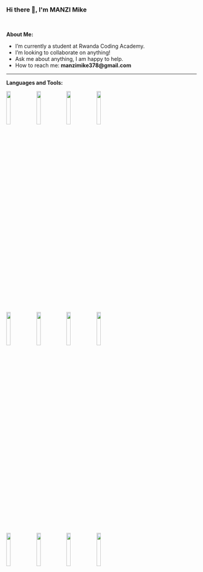 <!-- Your title -->
### Hi there 👋, I'm MANZI Mike
<!-- Your badges
You can use the website to generate badges: https://shields.io/
-->
<!--
[![Portfolio](https://img.shields.io/badge/-Portfolio-red?style=flat&logo=appveyor&logoColor=white)](https://zachayers.io)
[![Github](https://img.shields.io/badge/-Github-000?style=flat&logo=Github&logoColor=white)](https://github.com/zjayers)
[![Linkedin](https://img.shields.io/badge/-LinkedIn-blue?style=flat&logo=Linkedin&logoColor=white)](https://www.linkedin.com/in/zjayers/)
-->
&nbsp;

<!-- Talking about you -->
**About Me:**

- I’m currently a student at Rwanda Coding Academy.
- I’m looking to collaborate on anything!
- Ask me about anything, I am happy to help.
- How to reach me: __manzimike378@gmail.com__

---

**Languages and Tools:**

<p>
  <code><img width="15%" src="https://www.vectorlogo.zone/logos/javascript/javascript-ar21.svg"></code>
  <code><img width="15%" src="https://www.vectorlogo.zone/logos/php/php-ar21.svg"></code>
  <!--<code><img width="15%" src="https://www.vectorlogo.zone/logos/typescriptlang/typescriptlang-ar21.svg"></code>-->
  <!--<code><img width="15%" src="https://www.vectorlogo.zone/logos/python/python-ar21.svg"></code>-->
  <code><img width="15%" src="https://www.vectorlogo.zone/logos/vuejs/vuejs-ar21.svg"></code>
  <code><img width="15%" src="https://www.vectorlogo.zone/logos/reactjs/reactjs-ar21.svg"></code>
    <!--<code><img width="15%" src="https://www.vectorlogo.zone/logos/angular/angular-ar21.svg"></code>-->
  <br />
  <code><img width="15%" src="https://www.vectorlogo.zone/logos/getbootstrap/getbootstrap-ar21.svg"></code>  
  <code><img width="15%" src="https://www.vectorlogo.zone/logos/nodejs/nodejs-ar21.svg"></code>
  <code><img width="15%" src="https://www.vectorlogo.zone/logos/expressjs/expressjs-ar21.svg"></code>
  <code><img width="15%" src="https://www.vectorlogo.zone/logos/mysql/mysql-ar21.svg"></code>
  <br />
  <code><img width="15%" src="https://www.vectorlogo.zone/logos/mongodb/mongodb-ar21.svg"></code>
  <code><img width="15%" src="https://www.vectorlogo.zone/logos/git-scm/git-scm-ar21.svg"></code>
  <code><img width="15%" src="https://www.vectorlogo.zone/logos/npmjs/npmjs-ar21.svg"></code>
  <code><img width="15%" src="https://www.vectorlogo.zone/logos/yarnpkg/yarnpkg-ar21.svg"></code>
</p>
